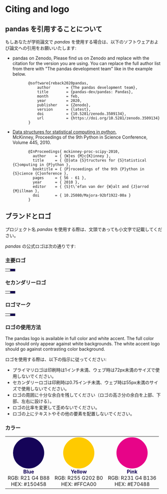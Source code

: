 # Citing and logo

## pandas を引用することについて

もしあなたが学術論文で _pandas_ を使用する場合は、以下のソフトウェアおよび論文への引用をお願いいたします:

- pandas on Zenodo,
   Please find us on Zenodo and replace with the citation for the version you are using. You can replace the full author
   list from there with "The pandas development team" like in the example below.

             @software{reback2020pandas,
                 author       = {The pandas development team},
                 title        = {pandas-dev/pandas: Pandas},
                 month        = feb,
                 year         = 2020,
                 publisher    = {Zenodo},
                 version      = {latest},
                 doi          = {10.5281/zenodo.3509134},
                 url          = {https://doi.org/10.5281/zenodo.3509134}
             }

- [Data structures for statistical computing in python](https://pub.curvenote.com/01908378-3686-7168-a380-d82bbf21c799/public/mckinney-57fc0d4e8a08cd7f26a4b8bf468a71f4.pdf),\
   McKinney, Proceedings of the 9th Python in Science Conference, Volume 445, 2010.

             @InProceedings{ mckinney-proc-scipy-2010,
               author    = { {W}es {M}c{K}inney },
               title     = { {D}ata {S}tructures for {S}tatistical {C}omputing in {P}ython },
               booktitle = { {P}roceedings of the 9th {P}ython in {S}cience {C}onference },
               pages     = { 56 - 61 },
               year      = { 2010 },
               editor    = { {S}t\'efan van der {W}alt and {J}arrod {M}illman },
               doi       = { 10.25080/Majora-92bf1922-00a }
             }

## ブランドとロゴ

プロジェクト名 _pandas_ を使用する際は、文頭であっても小文字で記載してください。

_pandas_ の公式ロゴは次の通りです:

### 主要ロゴ

<table class="table logo">
    <tbody><tr>
        <td>
            <img alt="" src="{{ base_url }}static/img/pandas.svg"/>
        </td>
        <td style="background-color: #150458">
            <img alt="" src="{{ base_url }}static/img/pandas_white.svg"/>
        </td>
    </tr>
</tbody></table>

### セカンダリーロゴ

<table class="table logo">
    <tbody><tr>
        <td>
            <img alt="" src="{{ base_url }}static/img/pandas_secondary.svg"/>
        </td>
        <td style="background-color: #150458">
            <img alt="" src="{{ base_url }}static/img/pandas_secondary_white.svg"/>
        </td>
    </tr>
</tbody></table>

### ロゴマーク

<table class="table logo">
    <tbody><tr>
        <td>
            <img alt="" src="{{ base_url }}static/img/pandas_mark.svg"/>
        </td>
        <td style="background-color: #150458">
            <img alt="" src="{{ base_url }}static/img/pandas_mark_white.svg"/>
        </td>
    </tr>
</tbody></table>

### ロゴの使用方法

The pandas logo is available in full color and white accent.
The full color logo should only appear against white backgrounds.
The white accent logo should go against contrasting color background.

ロゴを使用する際は、以下の指示に従ってください:

- プライマリロゴは印刷時は1インチ未満、ウェブ時は72px未満のサイズで使用しないでください。
- セカンダリーロゴは印刷時は0.75インチ未満、ウェブ時は55px未満のサイズで使用しないでください。
- ロゴの周囲に十分な余白を残してください（ロゴの高さ分の余白を上部、下部、左右に設ける）。
- ロゴの比率を変更して歪めないでください。
- ロゴの上にテキストやその他の要素を配置しないでください。

### カラー

<table class="table">
    <tbody><tr>
        <td style="text-align: center;">
            <svg xmlns="http://www.w3.org/2000/svg" width="100" height="100">
                <circle cx="50" cy="50" r="50" fill="#150458"/>
            </svg><br/>
            <b style="color: #150458;">Blue</b><br/>
            RGB: R21 G4 B88<br/>
            HEX: #150458
        </td>
        <td style="text-align: center;">
            <svg xmlns="http://www.w3.org/2000/svg" width="100" height="100">
                <circle cx="50" cy="50" r="50" fill="#ffca00"/>
            </svg><br/>
            <b style="color: #150458;">Yellow</b><br/>
            RGB: R255 G202 B0<br/>
            HEX: #FFCA00
        </td>
        <td style="text-align: center;">
            <svg xmlns="http://www.w3.org/2000/svg" width="100" height="100">
                <circle cx="50" cy="50" r="50" fill="#e70488"/>
            </svg><br/>
            <b style="color: #150458;">Pink</b><br/>
            RGB: R231 G4 B136<br/>
            HEX: #E70488
        </td>
    </tr>
</tbody></table>

